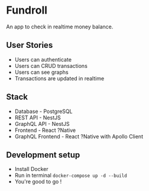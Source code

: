 # Fundroll

An app to check in realtime money balance.

## User Stories

- Users can authenticate
- Users can CRUD transactions
- Users can see graphs
- Transactions are updated in realtime

## Stack

- Database - PostgreSQL
- REST API - NestJS
- GraphQL API - NestJS
- Frontend - React ?Native
- GraphQL Frontend - React ?Native with Apollo Client

## Development setup

 - Install Docker
 - Run in terminal `docker-compose up -d --build`
 - You're good to go !
